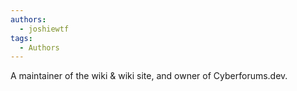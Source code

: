 ```yaml
---
authors: 
  - joshiewtf
tags:
  - Authors
---
```

A maintainer of the wiki & wiki site, and owner of Cyberforums.dev.